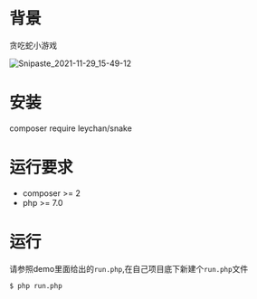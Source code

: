 # 背景
贪吃蛇小游戏

![Snipaste_2021-11-29_15-49-12](https://user-images.githubusercontent.com/26612846/143828175-0c10c9e8-f3c7-42e7-9ec3-9cab8f50cdf1.png)

# 安装
composer require leychan/snake

# 运行要求
- composer >= 2
- php >= 7.0

# 运行
请参照demo里面给出的`run.php`,在自己项目底下新建个`run.php`文件

`$ php run.php`
